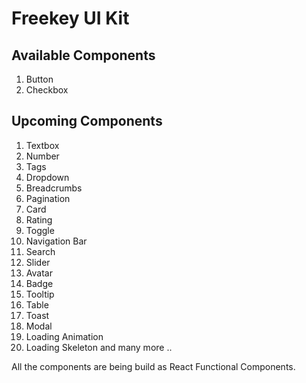 # Freekey UI Kit

## Available Components 
1. Button
2. Checkbox

## Upcoming Components
1. Textbox
2. Number 
3. Tags
4. Dropdown
5. Breadcrumbs
6. Pagination
7. Card
8. Rating
9. Toggle
10. Navigation Bar
11. Search
12. Slider
13. Avatar
14. Badge
15. Tooltip
16. Table
17. Toast
18. Modal
19. Loading Animation
20. Loading Skeleton
and many more ..

All the components are being build as React Functional Components.
